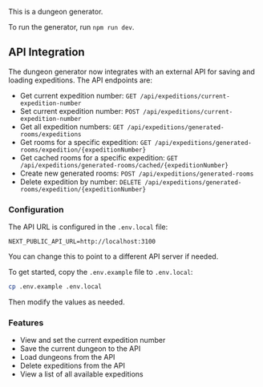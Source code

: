 This is a dungeon generator.

To run the generator, run `npm run dev`.

## API Integration

The dungeon generator now integrates with an external API for saving and loading expeditions. The API endpoints are:

- Get current expedition number: `GET /api/expeditions/current-expedition-number`
- Set current expedition number: `POST /api/expeditions/current-expedition-number`
- Get all expedition numbers: `GET /api/expeditions/generated-rooms/expeditions`
- Get rooms for a specific expedition: `GET /api/expeditions/generated-rooms/expedition/{expeditionNumber}`
- Get cached rooms for a specific expedition: `GET /api/expeditions/generated-rooms/cached/{expeditionNumber}`
- Create new generated rooms: `POST /api/expeditions/generated-rooms`
- Delete expedition by number: `DELETE /api/expeditions/generated-rooms/expedition/{expeditionNumber}`

### Configuration

The API URL is configured in the `.env.local` file:

```
NEXT_PUBLIC_API_URL=http://localhost:3100
```

You can change this to point to a different API server if needed.

To get started, copy the `.env.example` file to `.env.local`:

```bash
cp .env.example .env.local
```

Then modify the values as needed.

### Features

- View and set the current expedition number
- Save the current dungeon to the API
- Load dungeons from the API
- Delete expeditions from the API
- View a list of all available expeditions
